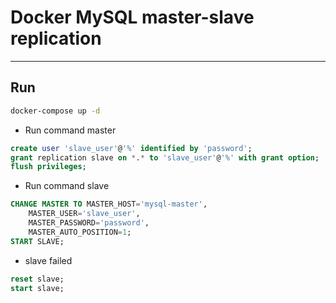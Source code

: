 # Docker MySQL master-slave replication 

---
## Run

```bash
docker-compose up -d
```
- Run command master
```sql
create user 'slave_user'@'%' identified by 'password';
grant replication slave on *.* to 'slave_user'@'%' with grant option;
flush privileges;
```
- Run command slave
```sql
CHANGE MASTER TO MASTER_HOST='mysql-master',
    MASTER_USER='slave_user',
    MASTER_PASSWORD='password',
    MASTER_AUTO_POSITION=1;
START SLAVE;
```

- slave failed
```sql
reset slave;
start slave;
```
